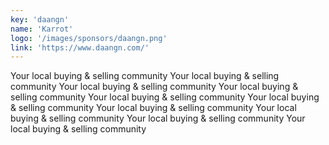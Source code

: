 ```yaml
---
key: 'daangn'
name: 'Karrot'
logo: '/images/sponsors/daangn.png'
link: 'https://www.daangn.com/'
---
```


Your local buying & selling community
Your local buying & selling community
Your local buying & selling community
Your local buying & selling community
Your local buying & selling community
Your local buying & selling community
Your local buying & selling community
Your local buying & selling community
Your local buying & selling community
Your local buying & selling community

